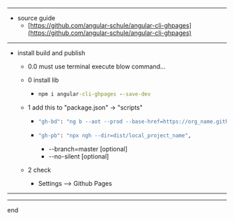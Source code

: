 
---

- source guide
  - [https://github.com/angular-schule/angular-cli-ghpages](https://github.com/angular-schule/angular-cli-ghpages)

---
      
- install build and publish
     <!-- - > 使用当前lib, angular项目默认部署至, git Remotes中 Name="origin" 的远程仓库地址 -->
    
     - 0.0 must use terminal execute blow command...
     - 0 install lib
       - ```cmd
         npm i angular-cli-ghpages --save-dev
         ```
    
     - 1 add this to "package.json" -> "scripts"
       - ```cmd 
         "gh-bd": "ng b --aot --prod --base-href=https://org_name.github.io/repo_name/", 
         ```
       - ```cmd 
         "gh-pb": "npx ngh --dir=dist/local_project_name", 
         ```
         - --branch=master [optional]
         - --no-silent [optional]
    
     - 2 check
       - Settings --> Github Pages
      
---

---

end
